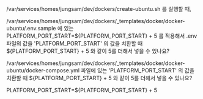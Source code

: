 /var/services/homes/jungsam/dev/dockers/create-ubuntu.sh 를 실행할 때,

/var/services/homes/jungsam/dev/dockers/_templates/docker/docker-ubuntu/.env.sample 에 있는 PLATFORM_PORT_START=${PLATFORM_PORT_START} + 5 를 적용해서
.env 파일의 값을 'PLATFORM_PORT_START' 의 값을 치환할 때 ${PLATFORM_PORT_START} + 5 와 같이 5를 더해서 넣을 수 있나요?

/var/services/homes/jungsam/dev/dockers/_templates/docker/docker-ubuntu/docker-compose.yml 파일에 있는 'PLATFORM_PORT_START' 의 값을 치환할 때 ${PLATFORM_PORT_START} + 5 와 같이 5를 더해서 넣을 수 있나요?

PLATFORM_PORT_START=${PLATFORM_PORT_START} + 5